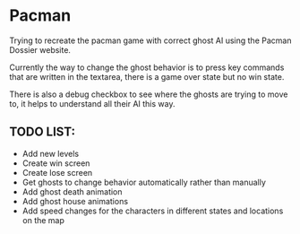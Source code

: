 # Pacman

Trying to recreate the pacman game with correct ghost AI using the Pacman Dossier website.

Currently the way to change the ghost behavior is to press key commands that are written in the textarea, there is a game over state but no win state. 

There is also a debug checkbox to see where the ghosts are trying to move to, it helps to understand all their AI this way.

## TODO LIST:
* Add new levels
* Create win screen
* Create lose screen
* Get ghosts to change behavior automatically rather than manually
* Add ghost death animation
* Add ghost house animations
* Add speed changes for the characters in different states and locations on the map
